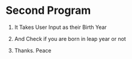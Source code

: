 # Second Program 

1. It Takes User Input as their Birth Year 

2. And Check if you are born in leap year or not 

3. Thanks. Peace 
